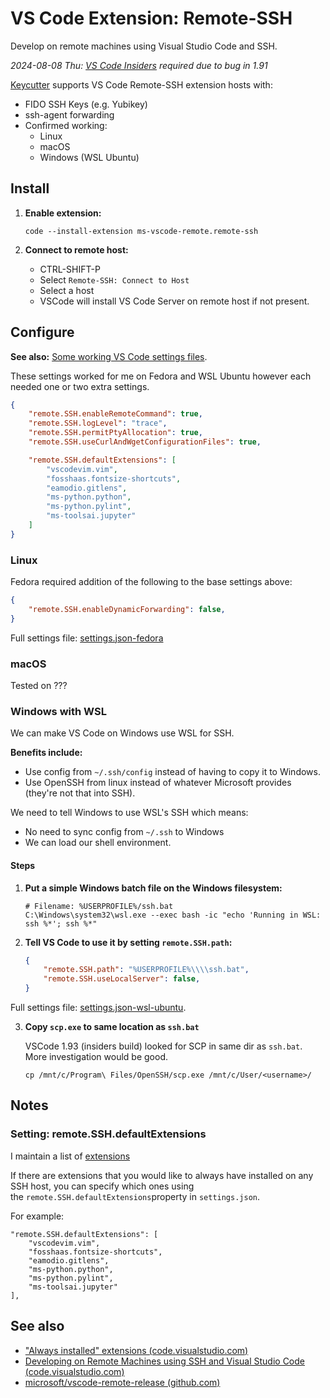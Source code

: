 # VS Code Extension: Remote-SSH

Develop on remote machines using Visual Studio Code and SSH.

*2024-08-08 Thu: [VS Code Insiders](https://code.visualstudio.com/insiders/) required due to bug in 1.91*

[Keycutter](https://github.com/mbailey/keycutter) supports VS Code Remote-SSH extension hosts with:

- FIDO SSH Keys (e.g. Yubikey)
- ssh-agent forwarding
- Confirmed working:
    - Linux
    - macOS
    - Windows (WSL Ubuntu)

## Install

1. **Enable extension:**

    ```
    code --install-extension ms-vscode-remote.remote-ssh
    ```

2. **Connect to remote host:**

    - CTRL-SHIFT-P
    - Select `Remote-SSH: Connect to Host`
    - Select a host
    - VSCode will install VS Code Server on remote host if not present.

## Configure

**See also:** [Some working VS Code settings files](./settings/).

These settings worked for me on Fedora and WSL Ubuntu however each needed one or two extra settings.

```json
{
    "remote.SSH.enableRemoteCommand": true,
    "remote.SSH.logLevel": "trace",
    "remote.SSH.permitPtyAllocation": true,
    "remote.SSH.useCurlAndWgetConfigurationFiles": true,

    "remote.SSH.defaultExtensions": [
        "vscodevim.vim",
        "fosshaas.fontsize-shortcuts",
        "eamodio.gitlens",
        "ms-python.python",
        "ms-python.pylint",
        "ms-toolsai.jupyter"
    ]
}
```

### Linux

Fedora required addition of the following to the base settings above:

```json
{
    "remote.SSH.enableDynamicForwarding": false,
}
```

Full settings file: [settings.json-fedora](./settings/settings.json-fedora)

### macOS

Tested on ???

### Windows with WSL

We can make VS Code on Windows use WSL for SSH.

**Benefits include:**

- Use config from `~/.ssh/config` instead of having to copy it to Windows.
- Use OpenSSH from linux instead of whatever Microsoft provides (they're not that into SSH).

We need to tell Windows to use WSL's SSH which means:

- No need to sync config from `~/.ssh` to Windows
- We can load our shell environment.

#### Steps

1. **Put a simple Windows batch file on the Windows filesystem:**

    ```
    # Filename: %USERPROFILE%/ssh.bat
    C:\Windows\system32\wsl.exe --exec bash -ic "echo 'Running in WSL: ssh %*'; ssh %*"
    ```
    
2. **Tell VS Code to use it by setting `remote.SSH.path`:**


    ```json
    {
        "remote.SSH.path": "%USERPROFILE%\\\\ssh.bat",
        "remote.SSH.useLocalServer": false,
    }
    ```

Full settings file: [settings.json-wsl-ubuntu](./settings/settings.json-wsl-ubuntu).

3. **Copy `scp.exe` to same location as `ssh.bat`**

    VSCode 1.93 (insiders build) looked for SCP in same dir as `ssh.bat`.
    More investigation would be good.

    ```
    cp /mnt/c/Program\ Files/OpenSSH/scp.exe /mnt/c/User/<username>/
    ```

## Notes

### Setting: remote.SSH.defaultExtensions

I maintain a list of [extensions](extensions.md)

If there are extensions that you would like to always have installed on any SSH host, you can specify which ones using the `remote.SSH.defaultExtensions`property in `settings.json`. 

For example:

```
"remote.SSH.defaultExtensions": [
    "vscodevim.vim",
    "fosshaas.fontsize-shortcuts",
    "eamodio.gitlens",
    "ms-python.python",
    "ms-python.pylint",
    "ms-toolsai.jupyter"
],
```


## See also

- ["Always installed" extensions (code.visualstudio.com)](https://code.visualstudio.com/docs/remote/ssh#_always-installed-extensions)
- [Developing on Remote Machines using SSH and Visual Studio Code (code.visualstudio.com)](https://code.visualstudio.com/docs/remote/ssh)
- [microsoft/vscode-remote-release (github.com)](https://github.com/Microsoft/vscode-remote-release)
